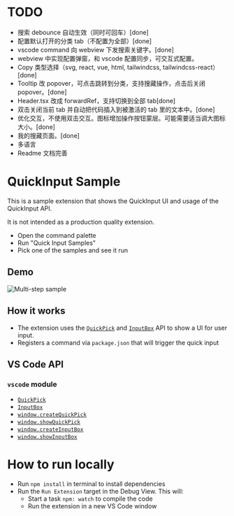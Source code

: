 # TODO

* 搜索 debounce 自动生效（同时可回车）[done]
* 配置默认打开的分类 tab（不配置为全部）[done]
* vscode command 向 webview 下发搜索关键字。[done]
* webview 中实现配置弹窗，和 vscode 配置同步，可交互式配置。
* Copy 类型选择（svg, react, vue, html, tailwindcss, tailwindcss-react）[done]
* Tooltip 改 popover，可点击跳转到分类，支持搜藏操作，点击后关闭 popover。[done]
* Header.tsx 改成 forwardRef，支持切换到全部 tab[done]
* 双击关闭当前 tab 并自动把代码插入到被激活的 tab 里的文本中。[done]
* 优化交互，不使用双击交互。图标增加操作按钮蒙层。可能需要适当调大图标大小。[done]
* 我的搜藏页面。[done]
* 多语言
* Readme 文档完善


# QuickInput Sample

This is a sample extension that shows the QuickInput UI and usage of the QuickInput API.

It is not intended as a production quality extension.

- Open the command palette
- Run "Quick Input Samples"
- Pick one of the samples and see it run

## Demo

![Multi-step sample](https://raw.githubusercontent.com/Microsoft/vscode-extension-samples/main/quickinput-sample/preview.gif)

## How it works

- The extension uses the [`QuickPick`](https://code.visualstudio.com/api/references/vscode-api#QuickPick) and [`InputBox`](https://code.visualstudio.com/api/references/vscode-api#InputBox) API to show a UI for user input.
- Registers a command via `package.json` that will trigger the quick input

## VS Code API

### `vscode` module

- [`QuickPick`](https://code.visualstudio.com/api/references/vscode-api#QuickPick)
- [`InputBox`](https://code.visualstudio.com/api/references/vscode-api#InputBox)
- [`window.createQuickPick`](https://code.visualstudio.com/api/references/vscode-api#window.createQuickPick)
- [`window.showQuickPick`](https://code.visualstudio.com/api/references/vscode-api#window.showQuickPick)
- [`window.createInputBox`](https://code.visualstudio.com/api/references/vscode-api#window.createInputBox)
- [`window.showInputBox`](https://code.visualstudio.com/api/references/vscode-api#window.showInputBox)

# How to run locally

- Run `npm install` in terminal to install dependencies
- Run the `Run Extension` target in the Debug View. This will:
	- Start a task `npm: watch` to compile the code
	- Run the extension in a new VS Code window

